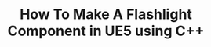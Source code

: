 ---
layout: post
title:  "How To Make A Flashlight Component in UE5 using C++"
categories: UE5 C++ EQS Test
regenerate: true
---